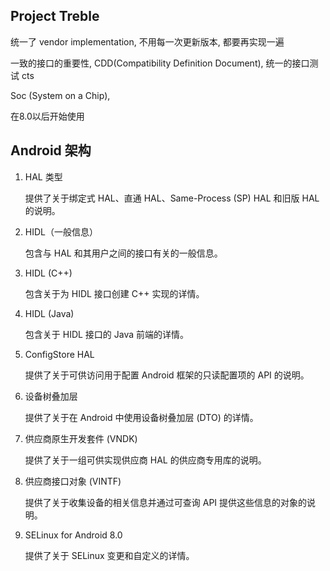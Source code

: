 
## Project Treble

统一了 vendor implementation, 不用每一次更新版本, 都要再实现一遍

一致的接口的重要性, CDD(Compatibility Definition Document), 统一的接口测试 cts

Soc (System on a Chip), 

在8.0以后开始使用

## Android 架构
1. HAL 类型

    提供了关于绑定式 HAL、直通 HAL、Same-Process (SP) HAL 和旧版 HAL 的说明。

2. HIDL（一般信息）

    包含与 HAL 和其用户之间的接口有关的一般信息。

3. HIDL (C++)

    包含关于为 HIDL 接口创建 C++ 实现的详情。

4. HIDL (Java)

    包含关于 HIDL 接口的 Java 前端的详情。

5. ConfigStore HAL

    提供了关于可供访问用于配置 Android 框架的只读配置项的 API 的说明。

6. 设备树叠加层

    提供了关于在 Android 中使用设备树叠加层 (DTO) 的详情。

7. 供应商原生开发套件 (VNDK)

    提供了关于一组可供实现供应商 HAL 的供应商专用库的说明。

8. 供应商接口对象 (VINTF)

    提供了关于收集设备的相关信息并通过可查询 API 提供这些信息的对象的说明。

9. SELinux for Android 8.0

    提供了关于 SELinux 变更和自定义的详情。
